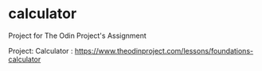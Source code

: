 # calculator
Project for The Odin Project's Assignment

Project: Calculator       :
https://www.theodinproject.com/lessons/foundations-calculator